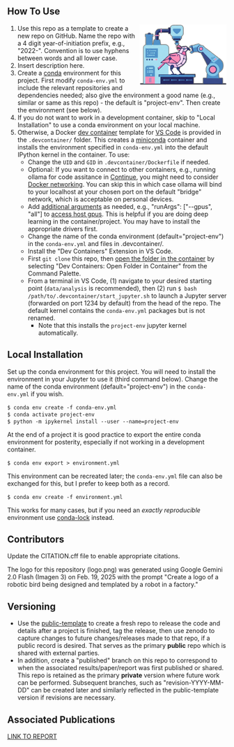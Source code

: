 How To Use
---

<img src="logo.png" align="right" width=200 />

1. Use this repo as a template to create a new repo on GitHub. Name the repo with a 4 digit year-of-initiation prefix, e.g., "2022-". Convention is to use hyphens between words and all lower case.
2. Insert description here.
3. Create a [conda](https://www.anaconda.com/) environment for this project.  First modify `conda-env.yml` to include the relevant repositories and dependencies needed; also give the environment a good name (e.g., similar or same as this repo) - the default is "project-env". Then create the environment (see below).
4. If you do not want to work in a development container, skip to "Local Installation" to use a conda environment on your local machine.
5. Otherwise, a Docker [dev container](https://code.visualstudio.com/docs/devcontainers/containers) template for [VS Code](https://code.visualstudio.com/) is provided in the `.devcontainer/` folder.  This creates a [miniconda](https://docs.anaconda.com/miniconda/) container and installs the environment specified in `conda-env.yml` into the default IPython kernel in the container. To use:
   * Change the `UID` and `GID` in `.devcontainer/Dockerfile` if needed.
   * Optional: If you want to connect to other containers, e.g., running ollama for code assitance in [Continue](https://docs.continue.dev/), you might need to consider [Docker networking](https://docs.docker.com/engine/network/tutorials/standalone/). You can skip this in which case ollama will bind to your localhost at your chosen port on the default "bridge" network, which is acceptable on personal devices.
   * Add [additional arguments](https://containers.dev/implementors/json_reference/) as needed, e.g., "runArgs": ["--gpus", "all"] to [access host gpus](https://stackoverflow.com/questions/25185405/using-gpu-from-a-docker-container). This is helpful if you are doing deep learning in the container/project. You may have to install the appropriate drivers first.
   * Change the name of the conda environment (default="project-env") in the `conda-env.yml` and files in .devcontainer/.
   * Install the "Dev Containers" Extension in VS Code.
   * First `git clone` this repo, then [open the folder in the container](https://code.visualstudio.com/docs/devcontainers/containers#_quick-start-open-an-existing-folder-in-a-container) by selecting "Dev Containers: Open Folder in Container" from the Command Palette.
   * From a terminal in VS Code, (1) navigate to your desired starting point (`data/analysis` is recommended), then (2) run `$ bash /path/to/.devcontainer/start_jupyter.sh` to launch a Jupyter server (forwarded on port 1234 by default) from the head of the repo.  The default kernel contains the `conda-env.yml` packages but is not renamed.
     * Note that this installs the `project-env` jupyter kernel automatically. 

Local Installation
---

Set up the conda environment for this project. You will need to install the environment in your Jupyter to use it (third command below). Change the name of the conda environment (default="project-env") in the `conda-env.yml` if you wish.

```code
$ conda env create -f conda-env.yml
$ conda activate project-env
$ python -m ipykernel install --user --name=project-env
```

At the end of a project it is good practice to export the entire conda environment for posterity, especially if not working in a development container.
```code
$ conda env export > environment.yml
```

This environment can be recreated later; the `conda-env.yml` file can also be exchanged for this, but I prefer to keep both as a record.
```code
$ conda env create -f environment.yml
```

This works for many cases, but if you need an *exactly reproducible* environment use [conda-lock](https://github.com/conda/conda-lock) instead.

Contributors
---

Update the CITATION.cff file to enable appropriate citations.  

The logo for this repository (logo.png) was generated using Google Gemini 2.0 Flash (Imagen 3) on Feb. 19, 2025 with the prompt "Create a logo of a robotic bird being designed and templated by a robot in a factory."

Versioning
---

* Use the [public-template](https://github.com/mahynski/public-template) to create a fresh repo to release the code and details after a project is finished, tag the release, then use zenodo to capture changes to future changes/releases made to that repo, if a public record is desired. That serves as the primary **public** repo which is shared with external parties.
* In addition, create a "published" branch on this repo to correspond to when the associated results/paper/report was first published or shared. This repo is retained as the primary **private** version where future work can be performed. Subsequent branches, such as "revision-YYYY-MM-DD" can be created later and similarly reflected in the public-template version if revisions are necessary. 

Associated Publications
---

[LINK TO REPORT]()
